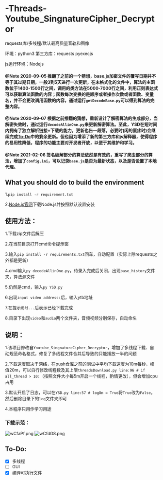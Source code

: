# -Threads-Youtube_SingnatureCipher_Decryptor

requests库/多线程/默认最高质量音轨和图像

环境：python3
第三方库：requests pyexecjs

js运行环境：Nodejs

#### @Note 2020-09-05 推翻了之前的一个猜想，base.js加密文件的覆写日期并不等于其过期日期，一般3到5天进行一次更新，在未格式化的文件中，算法的主函数位于1400-1500行之间，调用的类方法在5000-7000行之间，利用正则表达式可以获取算法函数的内容；函数每次变换的是顺序或者操作次数或者函数、变量名，并不会更改调用函数的内容，通过运行`getDecodeBase.py`可以得到算法的完整内容。

#### @Note 2020-09-07 根据之前推翻的猜想，重新设计了解密算法的生成部分，当解密失效时，通过运行`decodeAllinOne.py`来更新解密算法。至此，YSD在短时间内拥有了独立解析链接+下载的能力，更新也告一段落，必要时(闲的蛋疼时)会继续完成[To-Do](#To-Do)中的剩余更新。但也因为增添了新的第三方库和js解释器，使得程序的易用性降低，程序的功能主要对开发者开放，以便于其维护和学习。

#### @Note 2021-02-06 签名破解部分的算法依然是有效的，重写了爬虫部分的算法，增加了`config.ini`，可以记录`base.js`是否为最新状态，以及是否设置了本地代理。



## What you should do to build the environment

1.`pip install -r requirement.txt`

2.[Node.js官网](https://nodejs.org/en/)下载Node.js并按照默认设置安装



## 使用方法：

1.下载zip文件后解压

2.在当前目录打开cmd命令提示窗

3.输入`pip install -r requirements.txt`回车，自动配置（实际上除requests之外都是更新）

4.cmd输入`py decodeAllinOne.py`，待录入完成后关闭，出现`base_history`文件夹，算法源文件

5.仍然是cmd，输入`py YSD.py`

6.出现`input video address:`后，输入ytb地址

7.在提示`用时...`后表示已经下载完成

8.目录下出现`video`和`audio`两个文件夹，音频视频分别保存，自动命名

## 说明：

1.该项目修改自`Youtube_SingnatureCipher_Decryptor`，增加了多线程下载、自动规范命名格式，修复了多线程文件合并后导致的只能播放一半的问题

2.下载速度取决于网络，在push仓库之前的测试中平均下载速度为10m每秒，峰值20m，可以自行修改线程数及其上限`threadsDownload.py line:96 # if all_thread > 10:`（按照文件大小每5m开启一个线程，酌情更改），但会增加cpu占用

3.默认开启了日志，可以在`YSD.py line:57 # logOn = True`将`True`改为`False`，然后删除目录下的`log`文件夹即可

4.本程序只用作学习用途

### 下载示范：

![wCfaPf.png](https://s1.ax1x.com/2020/09/03/wCfaPf.png)
![wCfdG8.png](https://s1.ax1x.com/2020/09/03/wCfdG8.png)

## To-Do:

- [x] 多线程
- [ ] GUI
- [x] 编译可执行文件